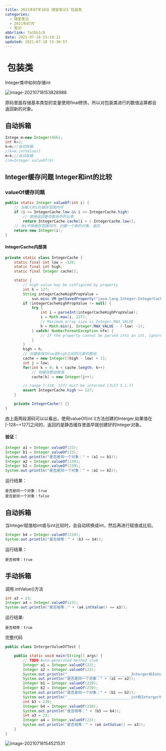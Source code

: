 ```yaml
---
title: 2021年07年18日 随堂笔记3 包装类
categories:
  - 随堂笔记
  - 2021年07月
  - 笔记
abbrlink: 7a1bb1c0
date: 2021-07-18 15:19:11
updated: 2021-07-18 15:30:57
---
```

#  包装类

Integer类中如何存储int

![image-20210718153828988](https://gitee.com/XiaoLan223/images/raw/master/Blog/Sum/20210718153829.png)

原码里面存储基本类型的变量使用final修饰，所以对包装类进行的数值运算都会返回新的对象。

## 自动拆箱

```java
Intege m=new Integer(666);
int k=2;
k=m;//自动拆箱
//k=m.intValue()
m=k;//自动装箱
//m=Integer.valueOf(k)
```

## Integer缓存问题 Integer和int的比较
### valueOf缓存问题
```java
public static Integer valueOf(int i) {
    // 当输入的i在缓存范围内时
    if (i >= IntegerCache.low && i <= IntegerCache.high)
        // 直接返回缓存数组中的元素
        return IntegerCache.cache[i + (-IntegerCache.low)];
    // 当i不再缓存范围内时，创建一个新的对象，返回
    return new Integer(i);
}
```
#### IntegerCache内部类
```java
private static class IntegerCache {
    static final int low = -128;
    static final int high;
    static final Integer cache[];

    static {
        // high value may be configured by property
        int h = 127;
        String integerCacheHighPropValue =
            sun.misc.VM.getSavedProperty("java.lang.Integer.IntegerCache.high");
        if (integerCacheHighPropValue != null) {
            try {
                int i = parseInt(integerCacheHighPropValue);
                i = Math.max(i, 127);
                // Maximum array size is Integer.MAX_VALUE
                h = Math.min(i, Integer.MAX_VALUE - (-low) -1);
            } catch( NumberFormatException nfe) {
                // If the property cannot be parsed into an int, ignore it.
            }
        }
        high = h;
        // 创建能保存low到high之间的元素的数组
        cache = new Integer[(high - low) + 1];
        int j = low;
        for(int k = 0; k < cache.length; k++)
            // 给缓存数组赋值
            cache[k] = new Integer(j++);

        // range [-128, 127] must be interned (JLS7 5.1.7)
        assert IntegerCache.high >= 127;
    }

    private IntegerCache() {}
}
```
由上面两段源码可以以看出，使用valueOf(int i)方法创建的Interger,如果值在[-128~+127]之间的，返回的是静态缓存里面早就创建好的Integer对象。
#### 验证：
```java
Integer a1 = Integer.valueOf(23);
Integer b1 = Integer.valueOf(23);
System.out.println("是否是同一个对象：" + (a1 == b1));
Integer a2 = Integer.valueOf(239);
Integer b2 = Integer.valueOf(239);
System.out.println("是否是同一个对象：" + (a2 == b2));
```
运行结果：
```
是否是同一个对象：true
是否是同一个对象：false
```
## 自动拆箱
当Integer赋值给int或与int比较时，会自动转换成int，然后再进行赋值或比较。
```java
Integer b4 = Integer.valueOf(239);
System.out.println("是否相等：" + (b3 == b4));
```
运行结果：
```
是否相等：true
```
## 手动拆箱
调用.intValue()方法
```java
int a3 = 23;
Integer a4 = Integer.valueOf(23);
System.out.println("是否相等：" + (a4.intValue() == a3));
```
运行结果:
```
是否相等：true
```
完整代码
```java
public class IntergerValueOfTest {

    public static void main(String[] args) {
        // TODO Auto-generated method stub
        Integer a1 = Integer.valueOf(23);
        Integer a2 = Integer.valueOf(23);
        System.out.println("_____________________________Interger和Interger相互比较_____________________________");
        System.out.println("是否是同一个对象：" + (a1 == a2));
        Integer b1 = Integer.valueOf(239);
        Integer b2 = Integer.valueOf(239);
        System.out.println("是否是同一个对象：" + (b1 == b2));
        System.out.println("_____________________________int和Interger相互比较_____________________________");
        int b3 = 239;
        Integer b4 = Integer.valueOf(239);
        System.out.println("是否相等：" + (b3 == b4));
        int a3 = 23;
        Integer a4 = Integer.valueOf(23);
        System.out.println("是否相等：" + (a4.intValue() == a3));
    }
}
```

![image-20210718154521531](https://gitee.com/XiaoLan223/images/raw/master/Blog/Sum/20210718154521.png)

